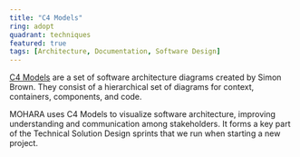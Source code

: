 ```yaml
---
title: "C4 Models"
ring: adopt
quadrant: techniques
featured: true
tags: [Architecture, Documentation, Software Design]
---
```


[C4 Models](https://c4model.com/) are a set of software architecture diagrams created by Simon Brown. They consist of a hierarchical set of diagrams for context, containers, components, and code.

MOHARA uses C4 Models to visualize software architecture, improving understanding and communication among stakeholders. It forms a key part of the Technical Solution Design sprints that we run when starting a new project.
